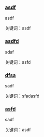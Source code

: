 <h3><a href="asdf">asdf</a> </h3>

asdf

关键词：asdf
 
<h3><a href="sadf">asdfd</a> </h3>

sdaf

关键词：asfd
 
<h3><a href="dsfa">dfsa</a> </h3>

sadf

关键词：sfadasfd
 
<h3><a href="asfd">asfd</a> </h3>

sadf

关键词：asdf
 
